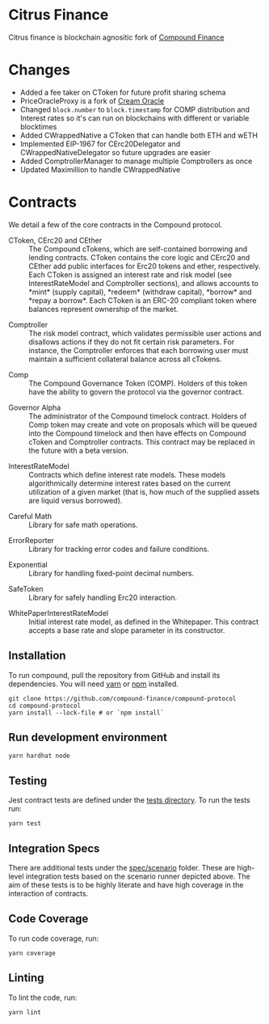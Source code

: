 Citrus Finance
=================

Citrus finance is blockchain agnositic fork of [Compound Finance](https://compound.finance/)

Changes
=======

- Added a fee taker on CToken for future profit sharing schema
- PriceOracleProxy is a fork of [Cream Oracle](https://github.com/CreamFi/compound-protocol/blob/90da68ceaff949d1c8dd155e8729fc7cb4fb9ddb/contracts/PriceOracle/PriceOracleProxy.sol)
- Changed `block.number` to `block.timestamp` for COMP distribution and Interest rates so it's can run on blockchains with different or variable blocktimes
- Added CWrappedNative a CToken that can handle both ETH and wETH
- Implemented EIP-1967 for CErc20Delegator and CWrappedNativeDelegator so future upgrades are easier
- Added ComptrollerManager to manage multiple Comptrollers as once
- Updated Maximillion to handle CWrappedNative

Contracts
=========

We detail a few of the core contracts in the Compound protocol.

<dl>
  <dt>CToken, CErc20 and CEther</dt>
  <dd>The Compound cTokens, which are self-contained borrowing and lending contracts. CToken contains the core logic and CErc20 and CEther add public interfaces for Erc20 tokens and ether, respectively. Each CToken is assigned an interest rate and risk model (see InterestRateModel and Comptroller sections), and allows accounts to *mint* (supply capital), *redeem* (withdraw capital), *borrow* and *repay a borrow*. Each CToken is an ERC-20 compliant token where balances represent ownership of the market.</dd>
</dl>

<dl>
  <dt>Comptroller</dt>
  <dd>The risk model contract, which validates permissible user actions and disallows actions if they do not fit certain risk parameters. For instance, the Comptroller enforces that each borrowing user must maintain a sufficient collateral balance across all cTokens.</dd>
</dl>

<dl>
  <dt>Comp</dt>
  <dd>The Compound Governance Token (COMP). Holders of this token have the ability to govern the protocol via the governor contract.</dd>
</dl>

<dl>
  <dt>Governor Alpha</dt>
  <dd>The administrator of the Compound timelock contract. Holders of Comp token may create and vote on proposals which will be queued into the Compound timelock and then have effects on Compound cToken and Comptroller contracts. This contract may be replaced in the future with a beta version.</dd>
</dl>

<dl>
  <dt>InterestRateModel</dt>
  <dd>Contracts which define interest rate models. These models algorithmically determine interest rates based on the current utilization of a given market (that is, how much of the supplied assets are liquid versus borrowed).</dd>
</dl>

<dl>
  <dt>Careful Math</dt>
  <dd>Library for safe math operations.</dd>
</dl>

<dl>
  <dt>ErrorReporter</dt>
  <dd>Library for tracking error codes and failure conditions.</dd>
</dl>

<dl>
  <dt>Exponential</dt>
  <dd>Library for handling fixed-point decimal numbers.</dd>
</dl>

<dl>
  <dt>SafeToken</dt>
  <dd>Library for safely handling Erc20 interaction.</dd>
</dl>

<dl>
  <dt>WhitePaperInterestRateModel</dt>
  <dd>Initial interest rate model, as defined in the Whitepaper. This contract accepts a base rate and slope parameter in its constructor.</dd>
</dl>

Installation
------------
To run compound, pull the repository from GitHub and install its dependencies. You will need [yarn](https://yarnpkg.com/lang/en/docs/install/) or [npm](https://docs.npmjs.com/cli/install) installed.

    git clone https://github.com/compound-finance/compound-protocol
    cd compound-protocol
    yarn install --lock-file # or `npm install`

Run development environment
----

`yarn hardhat node`

Testing
-------
Jest contract tests are defined under the [tests directory](https://github.com/compound-finance/compound-protocol/tree/master/tests). To run the tests run:

    yarn test

Integration Specs
-----------------

There are additional tests under the [spec/scenario](https://github.com/compound-finance/compound-protocol/tree/master/spec/scenario) folder. These are high-level integration tests based on the scenario runner depicted above. The aim of these tests is to be highly literate and have high coverage in the interaction of contracts.

Code Coverage
-------------
To run code coverage, run:

    yarn coverage

Linting
-------
To lint the code, run:

    yarn lint
